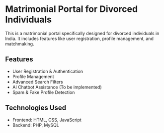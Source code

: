 # Matrimonial Portal for Divorced Individuals

This is a matrimonial portal specifically designed for divorced individuals in India. It includes features like user registration, profile management, and matchmaking.

## Features
- User Registration & Authentication
- Profile Management
- Advanced Search Filters
- AI Chatbot Assistance (To be implemented)
- Spam & Fake Profile Detection

## Technologies Used
- Frontend: HTML, CSS, JavaScript
- Backend: PHP, MySQL
